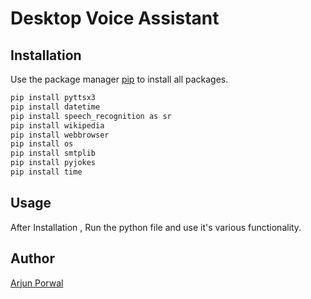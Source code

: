 
# Desktop Voice Assistant

## Installation

Use the package manager [pip](https://pip.pypa.io/en/stable/) to install all packages.

```bash
pip install pyttsx3
pip install datetime
pip install speech_recognition as sr
pip install wikipedia
pip install webbrowser
pip install os
pip install smtplib
pip install pyjokes
pip install time
```

## Usage

After Installation , Run the python file and use it's various functionality.




## Author
[Arjun Porwal](https://github.com/ap211unitech)